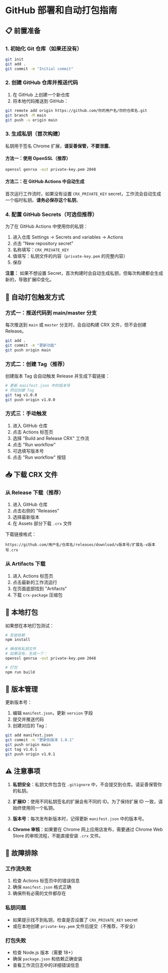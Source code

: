 # GitHub 部署和自动打包指南

## 📋 前置准备

### 1. 初始化 Git 仓库（如果还没有）

```bash
git init
git add .
git commit -m "Initial commit"
```

### 2. 创建 GitHub 仓库并推送代码

1. 在 GitHub 上创建一个新仓库
2. 将本地代码推送到 GitHub：

```bash
git remote add origin https://github.com/你的用户名/你的仓库名.git
git branch -M main
git push -u origin main
```

### 3. 生成私钥（首次构建）

私钥用于签名 Chrome 扩展，**请妥善保管，不要泄露**。

#### 方法一：使用 OpenSSL（推荐）

```bash
openssl genrsa -out private-key.pem 2048
```

#### 方法二：在 GitHub Actions 中自动生成

首次运行工作流时，如果没有设置 `CRX_PRIVATE_KEY` secret，工作流会自动生成一个临时私钥。**请务必保存这个私钥**。

### 4. 配置 GitHub Secrets（可选但推荐）

为了在 GitHub Actions 中使用你的私钥：

1. 进入仓库 Settings → Secrets and variables → Actions
2. 点击 "New repository secret"
3. 名称填写：`CRX_PRIVATE_KEY`
4. 值填写：私钥文件的内容（`private-key.pem` 的完整内容）
5. 保存

**注意：** 如果不想设置 Secret，首次构建时会自动生成私钥，但每次构建都会生成新的，导致扩展ID变化。

## 🚀 自动打包触发方式

### 方式一：推送代码到 main/master 分支

每次推送到 `main` 或 `master` 分支时，会自动构建 CRX 文件，但不会创建 Release。

```bash
git add .
git commit -m "更新功能"
git push origin main
```

### 方式二：创建 Tag（推荐）

创建版本 Tag 会自动触发 Release 并生成下载链接：

```bash
# 更新 manifest.json 中的版本号
# 然后创建 Tag
git tag v1.0.0
git push origin v1.0.0
```

### 方式三：手动触发

1. 进入 GitHub 仓库
2. 点击 Actions 标签页
3. 选择 "Build and Release CRX" 工作流
4. 点击 "Run workflow"
5. 可选填写版本号
6. 点击 "Run workflow" 按钮

## 📥 下载 CRX 文件

### 从 Release 下载（推荐）

1. 进入 GitHub 仓库
2. 点击右侧的 "Releases"
3. 选择最新版本
4. 在 Assets 部分下载 `.crx` 文件

下载链接格式：
```
https://github.com/用户名/仓库名/releases/download/v版本号/扩展名-v版本号.crx
```

### 从 Artifacts 下载

1. 进入 Actions 标签页
2. 点击最新的工作流运行
3. 在页面底部找到 "Artifacts"
4. 下载 `crx-package` 压缩包

## 🔧 本地打包

如果想在本地打包测试：

```bash
# 安装依赖
npm install

# 确保有私钥文件
# 如果没有，生成一个：
openssl genrsa -out private-key.pem 2048

# 打包
npm run build
```

## 📝 版本管理

更新版本号：

1. 编辑 `manifest.json`，更新 `version` 字段
2. 提交并推送代码
3. 创建对应的 Tag：

```bash
git add manifest.json
git commit -m "更新到版本 1.0.1"
git push origin main
git tag v1.0.1
git push origin v1.0.1
```

## ⚠️ 注意事项

1. **私钥安全**：私钥文件包含在 `.gitignore` 中，不会提交到仓库。请妥善保管你的私钥。

2. **扩展ID**：使用不同私钥签名的扩展会有不同的 ID。为了保持扩展 ID 一致，请始终使用同一个私钥。

3. **版本号**：每次发布新版本时，记得更新 `manifest.json` 中的版本号。

4. **Chrome 审核**：如果要在 Chrome 网上应用店发布，需要通过 Chrome Web Store 的审核流程，不能直接安装 `.crx` 文件。

## 🐛 故障排除

### 工作流失败

1. 检查 Actions 标签页中的错误信息
2. 确保 `manifest.json` 格式正确
3. 确保所有必需的文件都存在

### 私钥问题

- 如果提示找不到私钥，检查是否设置了 `CRX_PRIVATE_KEY` secret
- 或在本地创建 `private-key.pem` 文件后提交（不推荐，不安全）

### 打包失败

- 检查 Node.js 版本（需要 18+）
- 确保 `package.json` 和依赖正确安装
- 查看工作流日志中的详细错误信息

